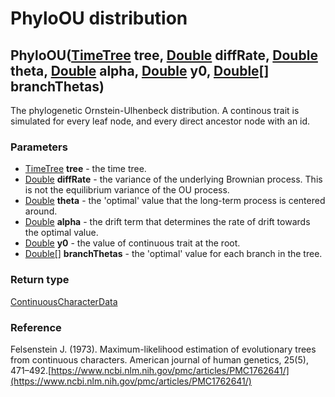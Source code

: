 PhyloOU distribution
====================
PhyloOU([TimeTree](../types/TimeTree.md) **tree**, [Double](../types/Double.md) **diffRate**, [Double](../types/Double.md) **theta**, [Double](../types/Double.md) **alpha**, [Double](../types/Double.md) **y0**, [Double[]](../types/Double[].md) **branchThetas**)
---------------------------------------------------------------------------------------------------------------------------------------------------------------------------------------------------------------------------------------------------------------------

The phylogenetic Ornstein-Ulhenbeck distribution. A continous trait is simulated for every leaf node, and every direct ancestor node with an id.

### Parameters

- [TimeTree](../types/TimeTree.md) **tree** - the time tree.
- [Double](../types/Double.md) **diffRate** - the variance of the underlying Brownian process. This is not the equilibrium variance of the OU process.
- [Double](../types/Double.md) **theta** - the 'optimal' value that the long-term process is centered around.
- [Double](../types/Double.md) **alpha** - the drift term that determines the rate of drift towards the optimal value.
- [Double](../types/Double.md) **y0** - the value of continuous trait at the root.
- [Double[]](../types/Double[].md) **branchThetas** - the 'optimal' value for each branch in the tree.

### Return type

[ContinuousCharacterData](../types/ContinuousCharacterData.md)

### Reference

Felsenstein J. (1973). Maximum-likelihood estimation of evolutionary trees from continuous characters. American journal of human genetics, 25(5), 471–492.[https://www.ncbi.nlm.nih.gov/pmc/articles/PMC1762641/](https://www.ncbi.nlm.nih.gov/pmc/articles/PMC1762641/)


